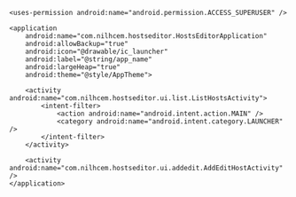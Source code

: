 <?xml version="1.0" encoding="utf-8"?>
<manifest xmlns:android="http://schemas.android.com/apk/res/android"
    package="com.nilhcem.hostseditor"
    android:installLocation="preferExternal">

    <uses-permission android:name="android.permission.ACCESS_SUPERUSER" />

    <application
        android:name="com.nilhcem.hostseditor.HostsEditorApplication"
        android:allowBackup="true"
        android:icon="@drawable/ic_launcher"
        android:label="@string/app_name"
        android:largeHeap="true"
        android:theme="@style/AppTheme">

        <activity android:name="com.nilhcem.hostseditor.ui.list.ListHostsActivity">
            <intent-filter>
                <action android:name="android.intent.action.MAIN" />
                <category android:name="android.intent.category.LAUNCHER" />
            </intent-filter>
        </activity>

        <activity android:name="com.nilhcem.hostseditor.ui.addedit.AddEditHostActivity" />
    </application>
</manifest>
 
